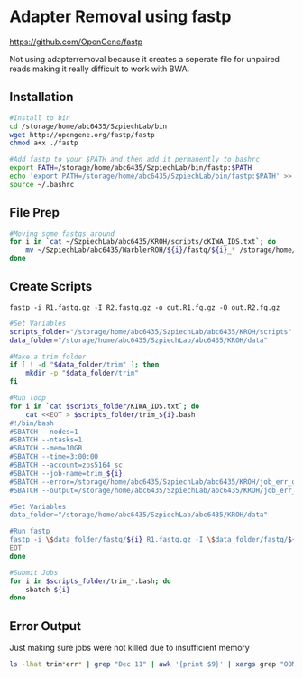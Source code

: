 # Adapter Removal using fastp
https://github.com/OpenGene/fastp

Not using adapterremoval because it creates a seperate file for unpaired reads making it really difficult to work with BWA. 

## Installation
```bash
#Install to bin
cd /storage/home/abc6435/SzpiechLab/bin
wget http://opengene.org/fastp/fastp
chmod a+x ./fastp

#Add fastp to your $PATH and then add it permanently to bashrc
export PATH=/storage/home/abc6435/SzpiechLab/bin/fastp:$PATH
echo 'export PATH=/storage/home/abc6435/SzpiechLab/bin/fastp:$PATH' >> ~/.bashrc
source ~/.bashrc
```

## File Prep
```bash
#Moving some fastqs around
for i in `cat ~/SzpiechLab/abc6435/KROH/scripts/cKIWA_IDS.txt`; do
    mv ~/SzpiechLab/abc6435/WarblerROH/${i}/fastq/${i}_* /storage/home/abc6435/SzpiechLab/abc6435/KROH/data/fastq
done

```

## Create Scripts
`fastp -i R1.fastq.gz -I R2.fastq.gz -o out.R1.fq.gz -O out.R2.fq.gz`
```bash
#Set Variables
scripts_folder="/storage/home/abc6435/SzpiechLab/abc6435/KROH/scripts"
data_folder="/storage/home/abc6435/SzpiechLab/abc6435/KROH/data"

#Make a trim folder
if [ ! -d "$data_folder/trim" ]; then
    mkdir -p "$data_folder/trim"
fi

#Run loop
for i in `cat $scripts_folder/KIWA_IDS.txt`; do 
    cat <<EOT > $scripts_folder/trim_${i}.bash
#!/bin/bash
#SBATCH --nodes=1
#SBATCH --ntasks=1
#SBATCH --mem=10GB
#SBATCH --time=3:00:00
#SBATCH --account=zps5164_sc
#SBATCH --job-name=trim_${i}
#SBATCH --error=/storage/home/abc6435/SzpiechLab/abc6435/KROH/job_err_output/%x.%j.err
#SBATCH --output=/storage/home/abc6435/SzpiechLab/abc6435/KROH/job_err_output/%x.%j.out

#Set Variables
data_folder="/storage/home/abc6435/SzpiechLab/abc6435/KROH/data"

#Run fastp
fastp -i \$data_folder/fastq/${i}_R1.fastq.gz -I \$data_folder/fastq/${i}_R2.fastq.gz -o \$data_folder/trim/${i}_R1_trimmed.fastq.gz -O \$data_folder/trim/${i}_R2_trimmed.fastq.gz
EOT
done

#Submit Jobs
for i in $scripts_folder/trim_*.bash; do
    sbatch ${i}
done
```

## Error Output
Just making sure jobs were not killed due to insufficient memory
```bash
ls -lhat trim*err* | grep "Dec 11" | awk '{print $9}' | xargs grep "OOM"
```